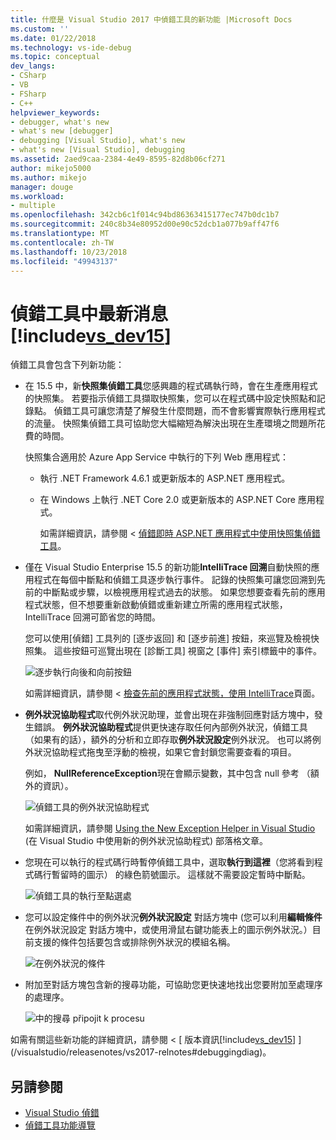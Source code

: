 ```yaml
---
title: 什麼是 Visual Studio 2017 中偵錯工具的新功能 |Microsoft Docs
ms.custom: ''
ms.date: 01/22/2018
ms.technology: vs-ide-debug
ms.topic: conceptual
dev_langs:
- CSharp
- VB
- FSharp
- C++
helpviewer_keywords:
- debugger, what's new
- what's new [debugger]
- debugging [Visual Studio], what's new
- what's new [Visual Studio], debugging
ms.assetid: 2aed9caa-2384-4e49-8595-82d8b06cf271
author: mikejo5000
ms.author: mikejo
manager: douge
ms.workload:
- multiple
ms.openlocfilehash: 342cb6c1f014c94bd86363415177ec747b0dc1b7
ms.sourcegitcommit: 240c8b34e80952d00e90c52dcb1a077b9aff47f6
ms.translationtype: MT
ms.contentlocale: zh-TW
ms.lasthandoff: 10/23/2018
ms.locfileid: "49943137"
---
```

# <a name="whats-new-for-the-debugger-in-includevsdev15miscincludesvsdev15mdmd"></a>偵錯工具中最新消息 [!include[vs_dev15](../misc/includes/vs_dev15_md.md)]

偵錯工具會包含下列新功能：

- 在 15.5 中，新**快照集偵錯工具**您感興趣的程式碼執行時，會在生產應用程式的快照集。 若要指示偵錯工具擷取快照集，您可以在程式碼中設定快照點和記錄點。 偵錯工具可讓您清楚了解發生什麼問題，而不會影響實際執行應用程式的流量。 快照集偵錯工具可協助您大幅縮短為解決出現在生產環境之問題所花費的時間。

    快照集合適用於 Azure App Service 中執行的下列 Web 應用程式：

  * 執行 .NET Framework 4.6.1 或更新版本的 ASP.NET 應用程式。
  * 在 Windows 上執行 .NET Core 2.0 或更新版本的 ASP.NET Core 應用程式。

    如需詳細資訊，請參閱 <<c0> [ 偵錯即時 ASP.NET 應用程式中使用快照集偵錯工具](../debugger/debug-live-azure-applications.md)。

- 僅在 Visual Studio Enterprise 15.5 的新功能**IntelliTrace 回溯**自動快照的應用程式在每個中斷點和偵錯工具逐步執行事件。 記錄的快照集可讓您回溯到先前的中斷點或步驟，以檢視應用程式過去的狀態。 如果您想要查看先前的應用程式狀態，但不想要重新啟動偵錯或重新建立所需的應用程式狀態，IntelliTrace 回溯可節省您的時間。

    您可以使用[偵錯] 工具列的 [逐步返回] 和 [逐步前進] 按鈕，來巡覽及檢視快照集。 這些按鈕可巡覽出現在 [診斷工具] 視窗之 [事件] 索引標籤中的事件。

    ![逐步執行向後和向前按鈕](../debugger/media/intellitrace-step-back-icons-description.png  "逐步返回] 和 [向前按鈕")

    如需詳細資訊，請參閱 <<c0> [ 檢查先前的應用程式狀態，使用 IntelliTrace](../debugger/view-historical-application-state.md)頁面。

- **例外狀況協助程式**取代例外狀況助理，並會出現在非強制回應對話方塊中，發生錯誤。 **例外狀況協助程式**提供更快速存取任何內部例外狀況，偵錯工具 （如果有的話），額外的分析和立即存取**例外狀況設定**例外狀況。 也可以將例外狀況協助程式拖曳至浮動的檢視，如果它會封鎖您需要查看的項目。

    例如， **NullReferenceException**現在會顯示變數，其中包含 null 參考 （額外的資訊）。

    ![偵錯工具的例外狀況協助程式](../debugger/media/dbg-exception-helper.png "DbgExceptionHelper")

    如需詳細資訊，請參閱 [Using the New Exception Helper in Visual Studio](https://blogs.msdn.microsoft.com/visualstudioalm/2016/03/31/using-the-new-exception-helper-in-visual-studio-15-preview/) (在 Visual Studio 中使用新的例外狀況協助程式) 部落格文章。

- 您現在可以執行的程式碼行時暫停偵錯工具中，選取**執行到這裡**（您將看到程式碼行暫留時的圖示） 的綠色箭號圖示。 這樣就不需要設定暫時中斷點。

    ![偵錯工具的執行至點選處](../debugger/media/dbg-run-to-click.png "DbgRunToClick")

- 您可以設定條件中的例外狀況**例外狀況設定** 對話方塊中 (您可以利用**編輯條件**在例外狀況設定 對話方塊中，或使用滑鼠右鍵功能表上的圖示例外狀況。）目前支援的條件包括要包含或排除例外狀況的模組名稱。

    ![在例外狀況的條件](../debugger/media/dbg-conditional-exception.png "DbgConditionalException")

- 附加至對話方塊包含新的搜尋功能，可協助您更快速地找出您要附加至處理序的處理序。

    ![中的搜尋 připojit k procesu](../debugger/media/dbg-attach-to-process-search.png "DbgAttachToProcessSearch")

如需有關這些新功能的詳細資訊，請參閱 <<c0> [ 版本資訊[!include[vs_dev15](../misc/includes/vs_dev15_md.md)] ](/visualstudio/releasenotes/vs2017-relnotes#debuggingdiag)。

## <a name="see-also"></a>另請參閱

- [Visual Studio 偵錯](../debugger/index.md)
- [偵錯工具功能導覽](../debugger/debugger-feature-tour.md)